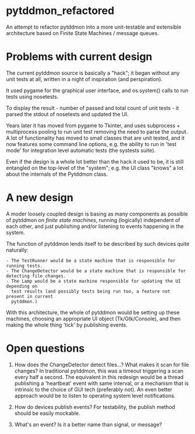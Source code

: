 # pytddmon_refactored
An attempt to refactor pytddmon into a more unit-testable and extensible architecture
based on Finite State Machines / message queues.


Problems with current design
============================

The current pytddmon source is basically a "hack"; it began without any unit tests at all,
written in a night of inspiration (and perspiration).

It used pygame for the graphical user interface, and os.system() calls to run tests
using nosetests.

To display the result - number of passed and total count of unit tests - it parsed the
stdout of nosetests and updated the UI.

Years later it has moved from pygame to Tkinter, and uses subprocess + multiprocess
pooling to run unit test removing the need to parse the output. A lot of functionality
has moved to small classes that are unit tested, and it now features some command line
options, e.g. the ability to run in 'test mode' for integration level automatic tests
(the systests suite).

Even if the design is a whole lot better than the hack it used to be, it is still entangled
on the top-level of the "system"; e.g. the UI class "knows" a lot about the internals of the
Pytddmon class.

A new design
============

A moder loosely coupled design is basing as many components as possible of pytddmon on
_finite state machines_, running (logically) independent of each other, and just publishing
and/or listening to events happening in the system.

The function of pytddmon lends itself to be described by such devices quite naturally:

    - The TestRunner would be a state machine that is responsible for running tests.
    - The ChangeDetector would be a state machine that is responsible for detecting file changes.
    - The Lamp would be a state machine responsible for updating the UI depending on
      test results (and possibly tests being run too, a feature not present in current
      pytddmon.)
      
With this architecture, the whole of pytddmon would be setting up these machines, choosing
an appropriate UI object (Tk/Gtk/Console), and then making the whole thing 'tick' by
publishing events.


Open questions
==============

1. How does the ChangeDetector detect files...? What makes it scan for file changes? In
traditional pytddmon, this was a timeout triggering a scan every half a second. The
equivalent in this redesign would be a thread publishing a 'heartbeat' event with same
interval, or a mechanism that is intrinsic to the choice of GUI tech (preferably not).
An even better approach would be to listen to operating system level notifications.

2. How do devices publish events? For testability, the publish method should be easily
mockable.

3. What's an event? Is it a better name than signal, or message?


